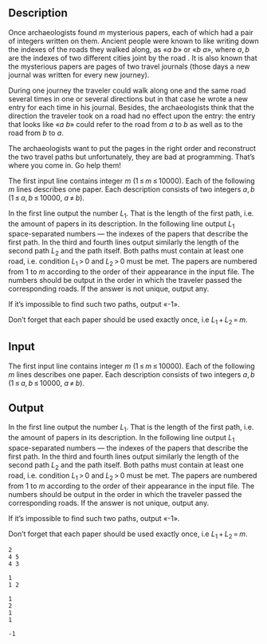 ## Description

<div><p>Once archaeologists found <span class="tex-span"><i>m</i></span> mysterious papers, each of which had a pair of integers written on them. Ancient people were known to like writing down the indexes of the roads they walked along, as «<span class="tex-span"><i>a</i></span> <span class="tex-span"><i>b</i></span>» or «<span class="tex-span"><i>b</i></span> <span class="tex-span"><i>a</i></span>», where <span class="tex-span"><i>a</i>, <i>b</i></span> are the indexes of two different cities joint by the road . It is also known that the mysterious papers are pages of two travel journals (those days a new journal was written for every new journey).</p><p>During one journey the traveler could walk along one and the same road several times in one or several directions but in that case he wrote a new entry for each time in his journal. Besides, the archaeologists think that the direction the traveler took on a road had no effect upon the entry: the entry that looks like «<span class="tex-span"><i>a</i></span> <span class="tex-span"><i>b</i></span>» could refer to the road from <span class="tex-span"><i>a</i></span> to <span class="tex-span"><i>b</i></span> as well as to the road from <span class="tex-span"><i>b</i></span> to <span class="tex-span"><i>a</i></span>.</p><p>The archaeologists want to put the pages in the right order and reconstruct the two travel paths but unfortunately, they are bad at programming. That’s where you come in. Go help them!</p></div><div class="input-specification"><p>The first input line contains integer <span class="tex-span"><i>m</i></span> (<span class="tex-span">1 ≤ <i>m</i> ≤ 10000</span>). Each of the following <span class="tex-span"><i>m</i></span> lines describes one paper. Each description consists of two integers <span class="tex-span"><i>a</i>, <i>b</i></span> (<span class="tex-span">1 ≤ <i>a</i>, <i>b</i> ≤ 10000</span>, <span class="tex-span"><i>a</i> ≠ <i>b</i></span>).</p></div><div class="output-specification"><p>In the first line output the number <span class="tex-span"><i>L</i><sub class="lower-index">1</sub></span>. That is the length of the first path, i.e. the amount of papers in its description. In the following line output <span class="tex-span"><i>L</i><sub class="lower-index">1</sub></span> space-separated numbers — the indexes of the papers that describe the first path. In the third and fourth lines output similarly the length of the second path <span class="tex-span"><i>L</i><sub class="lower-index">2</sub></span> and the path itself. Both paths must contain at least one road, i.e. condition <span class="tex-span"><i>L</i><sub class="lower-index">1</sub> &gt; 0</span> and <span class="tex-span"><i>L</i><sub class="lower-index">2</sub> &gt; 0</span> must be met. The papers are numbered from <span class="tex-span">1</span> to <span class="tex-span"><i>m</i></span> according to the order of their appearance in the input file. The numbers should be output in the order in which the traveler passed the corresponding roads. If the answer is not unique, output any.</p><p>If it’s impossible to find such two paths, output «<span class="tex-font-style-tt">-1</span>».</p><p>Don’t forget that each paper should be used exactly once, i.e <span class="tex-span"><i>L</i><sub class="lower-index">1</sub> + <i>L</i><sub class="lower-index">2</sub> = <i>m</i></span>.</p></div>

## Input

<p>The first input line contains integer <span class="tex-span"><i>m</i></span> (<span class="tex-span">1 ≤ <i>m</i> ≤ 10000</span>). Each of the following <span class="tex-span"><i>m</i></span> lines describes one paper. Each description consists of two integers <span class="tex-span"><i>a</i>, <i>b</i></span> (<span class="tex-span">1 ≤ <i>a</i>, <i>b</i> ≤ 10000</span>, <span class="tex-span"><i>a</i> ≠ <i>b</i></span>).</p>

## Output

<p>In the first line output the number <span class="tex-span"><i>L</i><sub class="lower-index">1</sub></span>. That is the length of the first path, i.e. the amount of papers in its description. In the following line output <span class="tex-span"><i>L</i><sub class="lower-index">1</sub></span> space-separated numbers — the indexes of the papers that describe the first path. In the third and fourth lines output similarly the length of the second path <span class="tex-span"><i>L</i><sub class="lower-index">2</sub></span> and the path itself. Both paths must contain at least one road, i.e. condition <span class="tex-span"><i>L</i><sub class="lower-index">1</sub> &gt; 0</span> and <span class="tex-span"><i>L</i><sub class="lower-index">2</sub> &gt; 0</span> must be met. The papers are numbered from <span class="tex-span">1</span> to <span class="tex-span"><i>m</i></span> according to the order of their appearance in the input file. The numbers should be output in the order in which the traveler passed the corresponding roads. If the answer is not unique, output any.</p><p>If it’s impossible to find such two paths, output «<span class="tex-font-style-tt">-1</span>».</p><p>Don’t forget that each paper should be used exactly once, i.e <span class="tex-span"><i>L</i><sub class="lower-index">1</sub> + <i>L</i><sub class="lower-index">2</sub> = <i>m</i></span>.</p>





```input1
2
4 5
4 3

```




```input2
1
1 2

```




```output1
1
2 
1
1

```




```output2
-1

```


